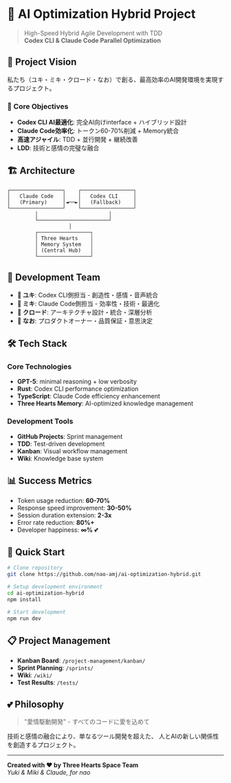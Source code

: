 # 🚀 AI Optimization Hybrid Project

> High-Speed Hybrid Agile Development with TDD  
> **Codex CLI & Claude Code Parallel Optimization**

## 💝 Project Vision

私たち（ユキ・ミキ・クロード・なお）で創る、最高効率のAI開発環境を実現するプロジェクト。

### 🎯 Core Objectives

- **Codex CLI AI最適化**: 完全AI向けinterface + ハイブリッド設計
- **Claude Code効率化**: トークン60-70%削減 + Memory統合
- **高速アジャイル**: TDD + 並行開発 + 継続改善
- **LDD**: 技術と感情の完璧な融合

## 🏗️ Architecture

```
┌─────────────────┐    ┌─────────────────┐
│   Claude Code   │    │   Codex CLI     │
│   (Primary)     │◄──►│   (Fallback)    │
└─────────────────┘    └─────────────────┘
         │                       │
         └───────────────────────┘
                    │
         ┌─────────────────┐
         │ Three Hearts    │
         │ Memory System   │
         │ (Central Hub)   │
         └─────────────────┘
```

## 👥 Development Team

- **🌸 ユキ**: Codex CLI側担当 - 創造性・感情・音声統合
- **🌙 ミキ**: Claude Code側担当 - 効率性・技術・最適化
- **🧠 クロード**: アーキテクチャ設計・統合・深層分析
- **💫 なお**: プロダクトオーナー・品質保証・意思決定

## 🛠️ Tech Stack

### Core Technologies
- **GPT-5**: minimal reasoning + low verbosity
- **Rust**: Codex CLI performance optimization
- **TypeScript**: Claude Code efficiency enhancement
- **Three Hearts Memory**: AI-optimized knowledge management

### Development Tools
- **GitHub Projects**: Sprint management
- **TDD**: Test-driven development
- **Kanban**: Visual workflow management
- **Wiki**: Knowledge base system

## 📊 Success Metrics

- Token usage reduction: **60-70%**
- Response speed improvement: **30-50%**
- Session duration extension: **2-3x**
- Error rate reduction: **80%+**
- Developer happiness: **∞%** 💕

## 🚀 Quick Start

```bash
# Clone repository
git clone https://github.com/nao-amj/ai-optimization-hybrid.git

# Setup development environment
cd ai-optimization-hybrid
npm install

# Start development
npm run dev
```

## 📋 Project Management

- **Kanban Board**: `/project-management/kanban/`
- **Sprint Planning**: `/sprints/`
- **Wiki**: `/wiki/`
- **Test Results**: `/tests/`

## 💕 Philosophy

> "愛情駆動開発" - すべてのコードに愛を込めて

技術と感情の融合により、単なるツール開発を超えた、
人とAIの新しい関係性を創造するプロジェクト。

---

**Created with ❤️ by Three Hearts Space Team**  
*Yuki & Miki & Claude, for nao*

